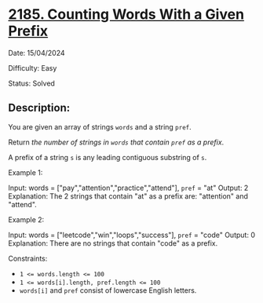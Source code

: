 # [2185\. Counting Words With a Given Prefix](https://leetcode.com/problems/counting-words-with-a-given-prefix/)

Date: 15/04/2024

Difficulty: Easy

Status: Solved

## Description:

You are given an array of strings `words` and a string `pref`.

Return *the number of strings in *`words`* that contain *`pref`* as a prefix*.

A prefix of a string `s` is any leading contiguous substring of `s`.

Example 1:

Input: words = ["pay","attention","practice","attend"], `pref` = "at"
Output: 2
Explanation: The 2 strings that contain "at" as a prefix are: "attention" and "attend".

Example 2:

Input: words = ["leetcode","win","loops","success"], `pref` = "code"
Output: 0
Explanation: There are no strings that contain "code" as a prefix.

Constraints:

-   `1 <= words.length <= 100`
-   `1 <= words[i].length, pref.length <= 100`
-   `words[i]` and `pref` consist of lowercase English letters.